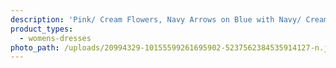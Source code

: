```yaml
---
description: 'Pink/ Cream Flowers, Navy Arrows on Blue with Navy/ Cream Stripe'
product_types:
  - womens-dresses
photo_path: /uploads/20994329-10155599261695902-5237562384535914127-n.jpg
---
```

